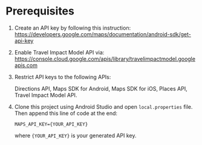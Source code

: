 # Prerequisites
1. Create an API key by following this instruction: https://developers.google.com/maps/documentation/android-sdk/get-api-key
2. Enable Travel Impact Model API via: https://console.cloud.google.com/apis/library/travelimpactmodel.googleapis.com
3. Restrict API keys to the following APIs:

   Directions API, Maps SDK for Android, Maps SDK for iOS, Places API, Travel Impact Model API.

4. Clone this project using Android Studio and open `local.properties` file. Then append this line of code at the end:
   ```
   MAPS_API_KEY={YOUR_API_KEY}
   ```
   where `{YOUR_API_KEY}` is your generated API key.
